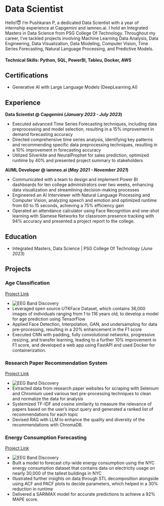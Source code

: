 # Data Scientist

Hello!😇 I’m Pushkaran P, a dedicated Data Scientist  with a year of internship experience at Capgemini and iamneo.ai. I hold an Integrated Masters in Data Science from PSG College Of Technology. Throughout my career, I’ve tackled projects involving Machine Learning Data Analysis, Data Engineering, Data Visualization, Data Modeling, Computer Vision, Time Series Forecasting, Natural Language Processing, and Predictive Models.

#### Technical Skills: Python, SQL, PowerBI, Tableu, Docker, AWS

## Certifications
- Generative AI with Large Language Models (DeepLearning.AI)

## Experience
**Data Scientist @ Capgemini (_January 2023 - July 2023_)**
- Executed advanced Time Series Forecasting techniques, including data preprocessing and model selection, resulting in a 
15% improvement in demand forecasting accuracy
- Directed comprehensive time series analysis, identifying key patterns and recommending specific data preprocessing 
techniques, resulting in a 10% improvement in forecasting accuracy
- Utilized Silverkite and NeuralProphet for sales prediction, optimized runtime by 40% and presented project summary to 
stakeholders

**AI/ML Developer @ iamneo.ai (_May 2021 - November 2021_)**
- Communicated with a team to design and implement Power BI dashboards for ten college administrators over two weeks, 
enhancing data visualization and streamlining decision-making processes
- Engineered an AI Interviewer with Natural Language Processing and Computer Vision, analyzing speech and emotion and 
optimized runtime from 60 to 15 seconds, achieving a 75% efficiency gain
- Operated an attendance calculator using Face Recognition and one-shot learning with Siamese Networks for classroom 
presence tracking with 94% accuracy and presented a project report to the college.

## Education
- Integrated Masters, Data Science | PSG College Of Technology (_June 2023_)

## Projects
### Age Classification
[Project Link](https://github.com/Pushkaran-P/Age-Race-Classification)
- ![EEG Band Discovery](/assets/img/eeg_band_discovery.jpeg)
- Leveraged open source UTKFace Dataset, which contains 36,000 images of individuals ranging from 1 to 116 years old,
to develop a model for age prediction using TensorFlow
- Applied Face Detection, Interpolation, GAN, and undersampling for data pre-processing, resulting in a 20% enhancement
in the F1 score
- Executed CNN with padding, fully convolutional networks, progressive resizing, and transfer learning, leading to a further
10% improvement in F1 score, and developed a web app using FastAPI and used Docker for containerization.

### Research Paper Recommendation System
[Project Link](https://github.com/Pushkaran-P/Research-Paper-Recommendation)
- ![EEG Band Discovery](/assets/img/eeg_band_discovery.jpeg)
- Extracted data from research paper websites for scraping with Selenium and Chromium used various text pre-processing techniques to clean and normalize the data for analysis
- Systemized TF-IDF and cosine similarity to measure the relevance of papers based on the user’s input query and generated a ranked list of recommendations for each topic
- Devised RAG with LLM to enhance the quality and diversity of the recommendations with ChromaDB.

### Energy Consumption Forecasting
[Project Link](https://github.com/Pushkaran-P/Energy-Consumption-Forecasting)
- ![EEG Band Discovery](/assets/img/eeg_band_discovery.jpeg)
- Built a model to forecast city-wide energy consumption using the NYC energy consumption dataset that contains data on electricity usage on nearly 30,000 of the tallest buildings in NYC
- Illustrated further insights on data through STL decomposition alongside using ACF and PACF plots to decide parameters, which helped in a 30% reduction in runtime
- Delivered a SARIMAX model for accurate predictions to achieve a 92% MAPE score.
